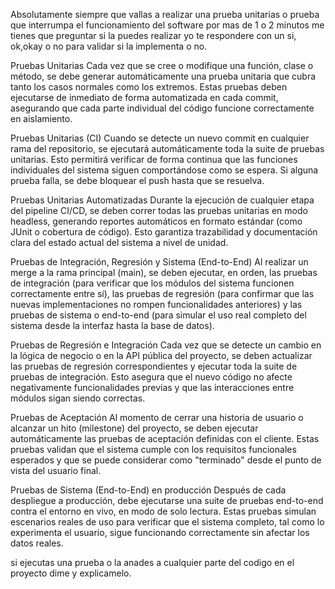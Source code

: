 Absolutamente siempre que vallas a realizar una prueba unitarias o prueba que interrumpa el funcionamiento del software por mas de 1 o 2 minutos me tienes que preguntar si la puedes realizar yo te respondere con un si, ok,okay o no para validar si la implementa o no.
 
Pruebas Unitarias
Cada vez que se cree o modifique una función, clase o método, se debe generar automáticamente una prueba unitaria que cubra tanto los casos normales como los extremos. Estas pruebas deben ejecutarse de inmediato de forma automatizada en cada commit, asegurando que cada parte individual del código funcione correctamente en aislamiento.

Pruebas Unitarias (CI)
Cuando se detecte un nuevo commit en cualquier rama del repositorio, se ejecutará automáticamente toda la suite de pruebas unitarias. Esto permitirá verificar de forma continua que las funciones individuales del sistema siguen comportándose como se espera. Si alguna prueba falla, se debe bloquear el push hasta que se resuelva.

Pruebas Unitarias Automatizadas
Durante la ejecución de cualquier etapa del pipeline CI/CD, se deben correr todas las pruebas unitarias en modo headless, generando reportes automáticos en formato estándar (como JUnit o cobertura de código). Esto garantiza trazabilidad y documentación clara del estado actual del sistema a nivel de unidad.

Pruebas de Integración, Regresión y Sistema (End-to-End)
Al realizar un merge a la rama principal (main), se deben ejecutar, en orden, las pruebas de integración (para verificar que los módulos del sistema funcionen correctamente entre sí), las pruebas de regresión (para confirmar que las nuevas implementaciones no rompen funcionalidades anteriores) y las pruebas de sistema o end-to-end (para simular el uso real completo del sistema desde la interfaz hasta la base de datos).

Pruebas de Regresión e Integración
Cada vez que se detecte un cambio en la lógica de negocio o en la API pública del proyecto, se deben actualizar las pruebas de regresión correspondientes y ejecutar toda la suite de pruebas de integración. Esto asegura que el nuevo código no afecte negativamente funcionalidades previas y que las interacciones entre módulos sigan siendo correctas.

Pruebas de Aceptación
Al momento de cerrar una historia de usuario o alcanzar un hito (milestone) del proyecto, se deben ejecutar automáticamente las pruebas de aceptación definidas con el cliente. Estas pruebas validan que el sistema cumple con los requisitos funcionales esperados y que se puede considerar como "terminado" desde el punto de vista del usuario final.

Pruebas de Sistema (End-to-End) en producción
Después de cada despliegue a producción, debe ejecutarse una suite de pruebas end-to-end contra el entorno en vivo, en modo de solo lectura. Estas pruebas simulan escenarios reales de uso para verificar que el sistema completo, tal como lo experimenta el usuario, sigue funcionando correctamente sin afectar los datos reales.

si ejecutas una prueba o la anades a cualquier parte del codigo en el proyecto dime y explicamelo.